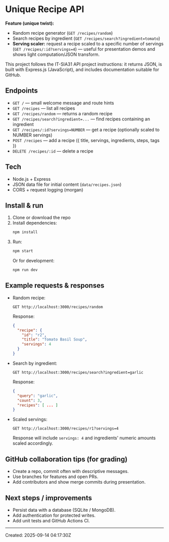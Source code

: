 # Unique Recipe API

**Feature (unique twist):**  
- Random recipe generator (`GET /recipes/random`)  
- Search recipes by ingredient (`GET /recipes/search?ingredient=tomato`)  
- **Serving scaler:** request a recipe scaled to a specific number of servings (`GET /recipes/:id?servings=4`) — useful for presentation demos and shows light computation/JSON transform.

This project follows the IT-SIA31 API project instructions: it returns JSON, is built with Express.js (JavaScript), and includes documentation suitable for GitHub.

## Endpoints
- `GET /` — small welcome message and route hints
- `GET /recipes` — list all recipes
- `GET /recipes/random` — returns a random recipe
- `GET /recipes/search?ingredient=...` — find recipes containing an ingredient
- `GET /recipes/:id?servings=NUMBER` — get a recipe (optionally scaled to NUMBER servings)
- `POST /recipes` — add a recipe ({ title, servings, ingredients, steps, tags })
- `DELETE /recipes/:id` — delete a recipe

## Tech
- Node.js + Express
- JSON data file for initial content (`data/recipes.json`)
- CORS + request logging (morgan)

## Install & run
1. Clone or download the repo
2. Install dependencies:
   ```bash
   npm install
   ```
3. Run:
   ```bash
   npm start
   ```
   Or for development:
   ```bash
   npm run dev
   ```

## Example requests & responses

- Random recipe:
  ```
  GET http://localhost:3000/recipes/random
  ```
  Response:
  ```json
  {
    "recipe": {
      "id": "r2",
      "title": "Tomato Basil Soup",
      "servings": 4
    }
  }
  ```

- Search by ingredient:
  ```
  GET http://localhost:3000/recipes/search?ingredient=garlic
  ```
  Response:
  ```json
  {
    "query": "garlic",
    "count": 3,
    "recipes": [ ... ]
  }
  ```

- Scaled servings:
  ```
  GET http://localhost:3000/recipes/r1?servings=4
  ```
  Response will include `servings: 4` and ingredients' numeric amounts scaled accordingly.

## GitHub collaboration tips (for grading)
- Create a repo, commit often with descriptive messages.
- Use branches for features and open PRs.
- Add contributors and show merge commits during presentation.

## Next steps / improvements
- Persist data with a database (SQLite / MongoDB).
- Add authentication for protected writes.
- Add unit tests and GitHub Actions CI.

---
Created: 2025-09-14 04:17:30Z
